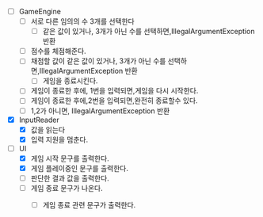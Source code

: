 -[ ] GameEngine
    - [ ] 서로 다른 임의의 수 3개를 선택한다
        - [ ] 같은 값이 있거나, 3개가 아닌 수를 선택하면,IllegalArgumentException 반환
    -[ ] 점수를 체점해준다.
    - [ ] 채점할 값이 같은 값이 있거나, 3개가 아닌 수를 선택하면,IllegalArgumentException 반환
        -[ ] 게임을 종료시킨다.
    -[ ] 게임이 종료한 후에, 1번을 입력되면,게임을 다시 시작한다.
    -[ ] 게임이 종료한 후에,2번을 입력되면,완전히 종료할수 있다.
    -[ ] 1,2가 아니면, IllegalArgumentException 반환

-[x] InputReader
    -[x] 값을 읽는다
    -[x] 입력 지원을 멈춘다.

-[ ] UI
    - [X] 게임 시작 문구를 출력한다.
    - [x] 게임 플레이중인 문구를 출력한다.
    -[ ] 판단한 결과 값을 출력한다.
    - [ ] 게임 종료 문구가 나온다.
        -[ ] 게임 종료 관련 문구가 출력한다.

